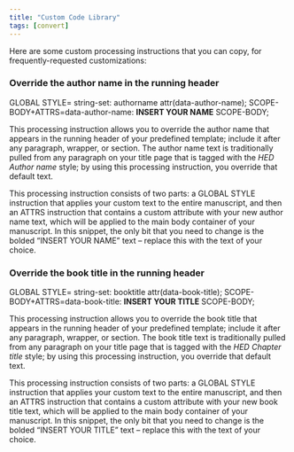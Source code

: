 ```yaml
---
title: "Custom Code Library"
tags: [convert]
---
```

 
<html><body><section data-type="appendix" class="hsecappendix" data-hederis-type="hsecappendix" id="custom-style-library" data-pi-attrs="id: custom-style-library; data-tags: convert;" role="doc-appendix" data-tags="convert" data-author-name=" " data-book-title=" " title="Custom Code Library"><p class="hblkp" data-hederis-type="hblkp" id="pzPXVHYwi">Here are some custom processing instructions that you can copy, for frequently-requested customizations:</p><section class="hwprsubsection" data-hederis-type="hwprsubsection" id="pshJK3rBr" data-type="subsection" title="Override the author name in the running header"><h1 data-hederis-type="hblktitle" class="hblktitle" id="pVis3tQQc">Override the author name in the running header</h1><div class="hwprliteral" data-hederis-type="hwprliteral" id="poveNeckK" data-type="programlisting" role="doc-example"><p class="hblkcode" data-hederis-type="hblkcode" id="pRlgv2G4i">GLOBAL STYLE= string-set: authorname attr(data-author-name); SCOPE-BODY+ATTRS=data-author-name: <strong data-hederis-type="hspanstrong" id="pieegCElD">INSERT YOUR NAME</strong> SCOPE-BODY;</p></div><p class="hblkp" data-hederis-type="hblkp" id="pi8GhdLOG">This processing instruction allows you to override the author name that appears in the running header of your predefined template; include it after any paragraph, wrapper, or section. The author name text is traditionally pulled from any paragraph on your title page that is tagged with the <em data-hederis-type="hspanem" id="pEqPgrAN8">HED Author name</em> style; by using this processing instruction, you override that default text.</p><p class="hblkp" data-hederis-type="hblkp" id="plr8qQdhr">This processing instruction consists of two parts: a GLOBAL STYLE instruction that applies your custom text to the entire manuscript, and then an ATTRS instruction that contains a custom attribute with your new author name text, which will be applied to the main body container of your manuscript. In this snippet, the only bit that you need to change is the bolded &#8220;INSERT YOUR NAME&#8221; text &#8211; replace this with the text of your choice.</p></section><section class="hwprsubsection" data-hederis-type="hwprsubsection" id="ptkpjZSED" data-type="subsection" title="Override the book title in the running header"><h1 data-hederis-type="hblktitle" class="hblktitle" id="puumeAYXH">Override the book title in the running header</h1><div class="hwprliteral" data-hederis-type="hwprliteral" id="pSsnb2waj" data-type="programlisting" role="doc-example"><p class="hblkcode" data-hederis-type="hblkcode" id="pmNNZbilx">GLOBAL STYLE= string-set: booktitle attr(data-book-title); SCOPE-BODY+ATTRS=data-book-title: <strong class="hspanstrong" data-hederis-type="hspanstrong" id="p5wK3qfn3">INSERT YOUR TITLE</strong> SCOPE-BODY;</p></div><p class="hblkp" data-hederis-type="hblkp" id="pd7DHrQFF">This processing instruction allows you to override the book title that appears in the running header of your predefined template; include it after any paragraph, wrapper, or section. The book title text is traditionally pulled from any paragraph on your title page that is tagged with the <em class="hspanem" data-hederis-type="hspanem" id="puEYiRvHg">HED Chapter title</em> style; by using this processing instruction, you override that default text.</p><p class="hblkp" data-hederis-type="hblkp" id="pC7imdi0J">This processing instruction consists of two parts: a GLOBAL STYLE instruction that applies your custom text to the entire manuscript, and then an ATTRS instruction that contains a custom attribute with your new book title text, which will be applied to the main body container of your manuscript. In this snippet, the only bit that you need to change is the bolded &#8220;INSERT YOUR TITLE&#8221; text &#8211; replace this with the text of your choice.</p></section></section></body></html>
